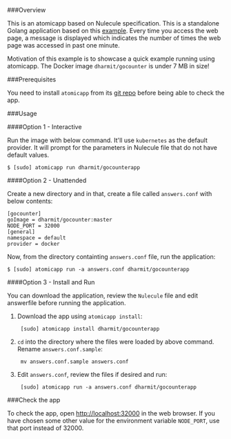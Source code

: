 ###Overview

This is an atomicapp based on Nulecule specification. This is a standalone 
Golang application based on this [example](https://gist.github.com/technovangelist/b48e95d995bc420eeab0).
Every time you access the web page, a message is displayed which indicates the
number of times the web page was accessed in past one minute.

Motivation of this example is to showcase a quick example running using
atomicapp. The Docker image `dharmit/gocounter` is under 7 MB in size!

###Prerequisites

You need to install `atomicapp` from its [git
repo](https://github.com/projectatomic/atomicapp/) before being able to check
the app.

###Usage

####Option 1 - Interactive

Run the image with below command. It'll use `kubernetes` as the default
provider. It will prompt for the parameters in Nulecule file that do not have
default values.

    $ [sudo] atomicapp run dharmit/gocounterapp

####Option 2 - Unattended

Create a new directory and in that, create a file called `answers.conf` with
below contents:

    [gocounter]
    goImage = dharmit/gocounter:master
    NODE_PORT = 32000
    [general]
    namespace = default
    provider = docker


Now, from the directory containting `answers.conf` file, run the application:

    $ [sudo] atomicapp run -a answers.conf dharmit/gocounterapp

####Option 3 - Install and Run

You can download the application, review the `Nulecule` file and edit
answerfile before running the application.

1. Download the app using `atomicapp install`:

        [sudo] atomicapp install dharmit/gocounterapp

2. `cd` into the directory where the files were loaded by above command. Rename
   `answers.conf.sample`:

        mv answers.conf.sample answers.conf

3. Edit `answers.conf`, review the files if desired and run:

        [sudo] atomicapp run -a answers.conf dharmit/gocounterapp

###Check the app

To check the app, open [http://localhost:32000](http://localhost:32000) in the
web browser. If you have chosen some other value for the environment variable
`NODE_PORT`, use that port instead of 32000.
